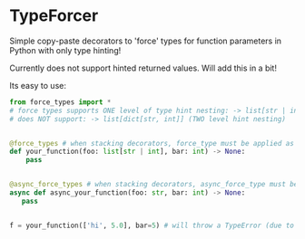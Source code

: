 # TypeForcer
Simple copy-paste decorators to 'force' types for function parameters in Python with only type hinting!

Currently does not support hinted returned values. Will add this in a bit!

Its easy to use:
```py
from force_types import *
# force types supports ONE level of type hint nesting: -> list[str | int]
# does NOT support: -> list[dict[str, int]] (TWO level hint nesting)


@force_types # when stacking decorators, force_type must be applied as last (bottom)
def your_function(foo: list[str | int], bar: int) -> None:
    pass


@async_force_types # when stacking decorators, async_force_type must be applied as last (bottom)
async def async_your_function(foo: str, bar: int) -> None:
   pass


f = your_function(['hi', 5.0], bar=5) # will throw a TypeError (due to invalid passed list (float instead of int))
```
